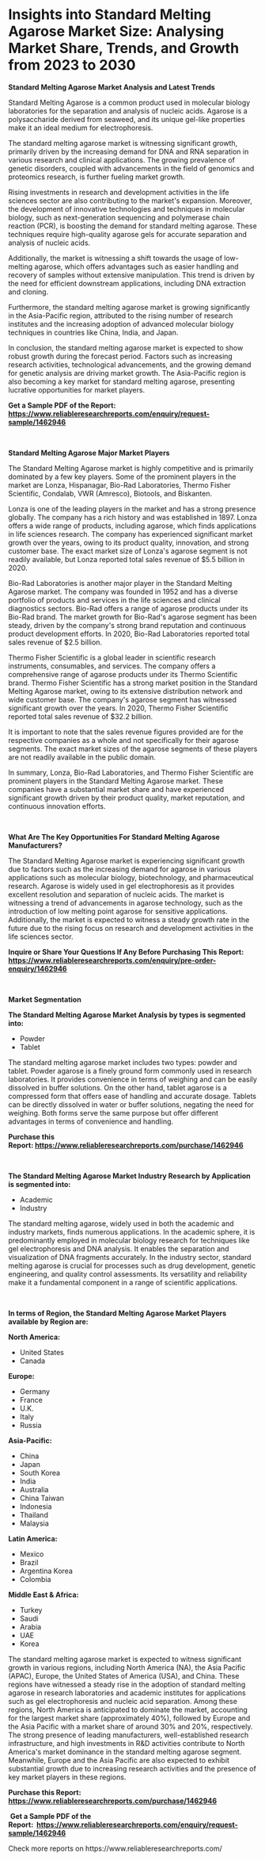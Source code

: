 <p><h1>Insights into Standard Melting Agarose Market Size: Analysing Market Share, Trends, and Growth from 2023 to 2030</h1></p><p><strong>Standard Melting Agarose Market Analysis and Latest Trends</strong></p>
<p><p>Standard Melting Agarose is a common product used in molecular biology laboratories for the separation and analysis of nucleic acids. Agarose is a polysaccharide derived from seaweed, and its unique gel-like properties make it an ideal medium for electrophoresis.</p><p>The standard melting agarose market is witnessing significant growth, primarily driven by the increasing demand for DNA and RNA separation in various research and clinical applications. The growing prevalence of genetic disorders, coupled with advancements in the field of genomics and proteomics research, is further fueling market growth.</p><p>Rising investments in research and development activities in the life sciences sector are also contributing to the market's expansion. Moreover, the development of innovative technologies and techniques in molecular biology, such as next-generation sequencing and polymerase chain reaction (PCR), is boosting the demand for standard melting agarose. These techniques require high-quality agarose gels for accurate separation and analysis of nucleic acids.</p><p>Additionally, the market is witnessing a shift towards the usage of low-melting agarose, which offers advantages such as easier handling and recovery of samples without extensive manipulation. This trend is driven by the need for efficient downstream applications, including DNA extraction and cloning.</p><p>Furthermore, the standard melting agarose market is growing significantly in the Asia-Pacific region, attributed to the rising number of research institutes and the increasing adoption of advanced molecular biology techniques in countries like China, India, and Japan.</p><p>In conclusion, the standard melting agarose market is expected to show robust growth during the forecast period. Factors such as increasing research activities, technological advancements, and the growing demand for genetic analysis are driving market growth. The Asia-Pacific region is also becoming a key market for standard melting agarose, presenting lucrative opportunities for market players.</p></p>
<p><strong>Get a Sample PDF of the Report:&nbsp; <a href="https://www.reliableresearchreports.com/enquiry/request-sample/1462946">https://www.reliableresearchreports.com/enquiry/request-sample/1462946</a></strong></p>
<p>&nbsp;</p>
<p><strong>Standard Melting Agarose Major Market Players</strong></p>
<p><p>The Standard Melting Agarose market is highly competitive and is primarily dominated by a few key players. Some of the prominent players in the market are Lonza, Hispanagar, Bio-Rad Laboratories, Thermo Fisher Scientific, Condalab, VWR (Amresco), Biotools, and Biskanten.</p><p>Lonza is one of the leading players in the market and has a strong presence globally. The company has a rich history and was established in 1897. Lonza offers a wide range of products, including agarose, which finds applications in life sciences research. The company has experienced significant market growth over the years, owing to its product quality, innovation, and strong customer base. The exact market size of Lonza's agarose segment is not readily available, but Lonza reported total sales revenue of $5.5 billion in 2020.</p><p>Bio-Rad Laboratories is another major player in the Standard Melting Agarose market. The company was founded in 1952 and has a diverse portfolio of products and services in the life sciences and clinical diagnostics sectors. Bio-Rad offers a range of agarose products under its Bio-Rad brand. The market growth for Bio-Rad's agarose segment has been steady, driven by the company's strong brand reputation and continuous product development efforts. In 2020, Bio-Rad Laboratories reported total sales revenue of $2.5 billion.</p><p>Thermo Fisher Scientific is a global leader in scientific research instruments, consumables, and services. The company offers a comprehensive range of agarose products under its Thermo Scientific brand. Thermo Fisher Scientific has a strong market position in the Standard Melting Agarose market, owing to its extensive distribution network and wide customer base. The company's agarose segment has witnessed significant growth over the years. In 2020, Thermo Fisher Scientific reported total sales revenue of $32.2 billion.</p><p>It is important to note that the sales revenue figures provided are for the respective companies as a whole and not specifically for their agarose segments. The exact market sizes of the agarose segments of these players are not readily available in the public domain.</p><p>In summary, Lonza, Bio-Rad Laboratories, and Thermo Fisher Scientific are prominent players in the Standard Melting Agarose market. These companies have a substantial market share and have experienced significant growth driven by their product quality, market reputation, and continuous innovation efforts.</p></p>
<p>&nbsp;</p>
<p><strong>What Are The Key Opportunities For Standard Melting Agarose Manufacturers?</strong></p>
<p><p>The Standard Melting Agarose market is experiencing significant growth due to factors such as the increasing demand for agarose in various applications such as molecular biology, biotechnology, and pharmaceutical research. Agarose is widely used in gel electrophoresis as it provides excellent resolution and separation of nucleic acids. The market is witnessing a trend of advancements in agarose technology, such as the introduction of low melting point agarose for sensitive applications. Additionally, the market is expected to witness a steady growth rate in the future due to the rising focus on research and development activities in the life sciences sector.</p></p>
<p><strong>Inquire or Share Your Questions If Any Before Purchasing This Report: <a href="https://www.reliableresearchreports.com/enquiry/pre-order-enquiry/1462946">https://www.reliableresearchreports.com/enquiry/pre-order-enquiry/1462946</a></strong></p>
<p>&nbsp;</p>
<p><strong>Market Segmentation</strong></p>
<p><strong>The Standard Melting Agarose Market Analysis by types is segmented into:</strong></p>
<p><ul><li>Powder</li><li>Tablet</li></ul></p>
<p><p>The standard melting agarose market includes two types: powder and tablet. Powder agarose is a finely ground form commonly used in research laboratories. It provides convenience in terms of weighing and can be easily dissolved in buffer solutions. On the other hand, tablet agarose is a compressed form that offers ease of handling and accurate dosage. Tablets can be directly dissolved in water or buffer solutions, negating the need for weighing. Both forms serve the same purpose but offer different advantages in terms of convenience and handling.</p></p>
<p><strong>Purchase this Report:&nbsp;<a href="https://www.reliableresearchreports.com/purchase/1462946">https://www.reliableresearchreports.com/purchase/1462946</a></strong></p>
<p>&nbsp;</p>
<p><strong>The Standard Melting Agarose Market Industry Research by Application is segmented into:</strong></p>
<p><ul><li>Academic</li><li>Industry</li></ul></p>
<p><p>The standard melting agarose, widely used in both the academic and industry markets, finds numerous applications. In the academic sphere, it is predominantly employed in molecular biology research for techniques like gel electrophoresis and DNA analysis. It enables the separation and visualization of DNA fragments accurately. In the industry sector, standard melting agarose is crucial for processes such as drug development, genetic engineering, and quality control assessments. Its versatility and reliability make it a fundamental component in a range of scientific applications.</p></p>
<p>&nbsp;</p>
<p><strong>In terms of Region, the Standard Melting Agarose Market Players available by Region are:</strong></p>
<p>
    <p> <strong> North America: </strong>
        <ul>
            <li>United States</li>
            <li>Canada</li>
        </ul>
        </p> 
    <p> <strong> Europe: </strong>
        <ul>
            <li>Germany</li>
            <li>France</li>
            <li>U.K.</li>
            <li>Italy</li>
            <li>Russia</li>
        </ul>
        </p> 
    <p> <strong> Asia-Pacific: </strong>
        <ul>
            <li>China</li>
            <li>Japan</li>
            <li>South Korea</li>
            <li>India</li>
            <li>Australia</li>
            <li>China Taiwan</li>
            <li>Indonesia</li>
            <li>Thailand</li>
            <li>Malaysia</li>
        </ul>
        </p> 
    <p> <strong> Latin America: </strong>
        <ul>
            <li>Mexico</li>
            <li>Brazil</li>
            <li>Argentina Korea</li>
            <li>Colombia</li>
        </ul>
        </p> 
    <p> <strong> Middle East & Africa: </strong>
        <ul>
            <li>Turkey</li>
            <li>Saudi</li>
            <li>Arabia</li>
            <li>UAE</li>
            <li>Korea</li>
        </ul>
    </p>
    </p>
<p><p>The standard melting agarose market is expected to witness significant growth in various regions, including North America (NA), the Asia Pacific (APAC), Europe, the United States of America (USA), and China. These regions have witnessed a steady rise in the adoption of standard melting agarose in research laboratories and academic institutes for applications such as gel electrophoresis and nucleic acid separation. Among these regions, North America is anticipated to dominate the market, accounting for the largest market share (approximately 40%), followed by Europe and the Asia Pacific with a market share of around 30% and 20%, respectively. The strong presence of leading manufacturers, well-established research infrastructure, and high investments in R&D activities contribute to North America's market dominance in the standard melting agarose segment. Meanwhile, Europe and the Asia Pacific are also expected to exhibit substantial growth due to increasing research activities and the presence of key market players in these regions.</p></p>
<p><strong>Purchase this Report: <a href="https://www.reliableresearchreports.com/purchase/1462946">https://www.reliableresearchreports.com/purchase/1462946</a></strong></p>
<p>&nbsp;<strong>Get a Sample PDF of the Report:&nbsp;&nbsp;<a href="https://www.reliableresearchreports.com/enquiry/request-sample/1462946">https://www.reliableresearchreports.com/enquiry/request-sample/1462946</a></strong></p>
<p><strong></strong></p>
<p>Check more reports on https://www.reliableresearchreports.com/</p>